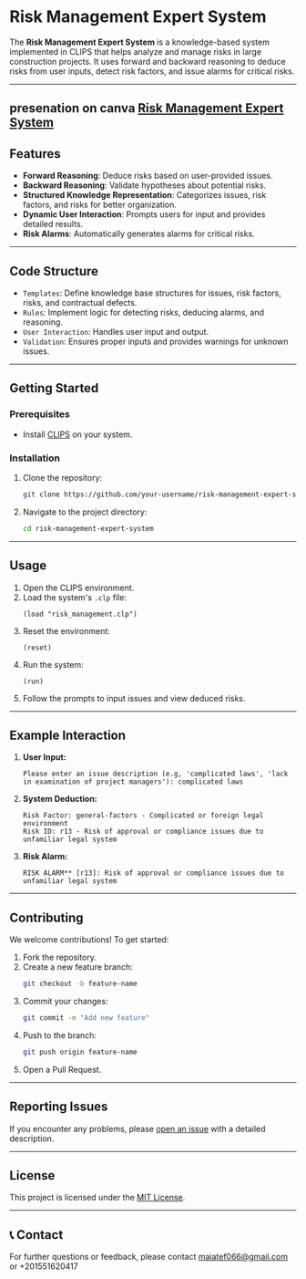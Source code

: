 # Risk Management Expert System

The **Risk Management Expert System** is a knowledge-based system implemented in CLIPS that helps analyze and manage risks in large construction projects. It uses forward and backward reasoning to deduce risks from user inputs, detect risk factors, and issue alarms for critical risks.

---
## presenation on canva [Risk Management Expert System](https://www.canva.com/design/DAGlvo3rf2Y/WLl-Nw1YzBZ9ovM-adI4BA/edit?utm_content=DAGlvo3rf2Y&utm_campaign=designshare&utm_medium=link2&utm_source=sharebutton)

##  Features

- **Forward Reasoning**: Deduce risks based on user-provided issues.
- **Backward Reasoning**: Validate hypotheses about potential risks.
- **Structured Knowledge Representation**: Categorizes issues, risk factors, and risks for better organization.
- **Dynamic User Interaction**: Prompts users for input and provides detailed results.
- **Risk Alarms**: Automatically generates alarms for critical risks.

---

## Code Structure

- `Templates`: Define knowledge base structures for issues, risk factors, risks, and contractual defects.
- `Rules`: Implement logic for detecting risks, deducing alarms, and reasoning.
- `User Interaction`: Handles user input and output.
- `Validation`: Ensures proper inputs and provides warnings for unknown issues.

---

## Getting Started

### Prerequisites

- Install [CLIPS](https://www.clipsrules.net/) on your system.

### Installation

1. Clone the repository:
   ```bash
   git clone https://github.com/your-username/risk-management-expert-system.git
   ```
2. Navigate to the project directory:
   ```bash
   cd risk-management-expert-system
   ```

---

##  Usage

1. Open the CLIPS environment.
2. Load the system's `.clp` file:
   ```clips
   (load "risk_management.clp")
   ```
3. Reset the environment:
   ```clips
   (reset)
   ```
4. Run the system:
   ```clips
   (run)
   ```
5. Follow the prompts to input issues and view deduced risks.

---

##  Example Interaction

1. **User Input:**
   ```
   Please enter an issue description (e.g, 'complicated laws', 'lack in examination of project managers'): complicated laws
   ```
2. **System Deduction:**
   ```
   Risk Factor: general-factors - Complicated or foreign legal environment
   Risk ID: r13 - Risk of approval or compliance issues due to unfamiliar legal system
   ```
3. **Risk Alarm:**
   ```
   RISK ALARM** [r13]: Risk of approval or compliance issues due to unfamiliar legal system
   ```

---

## Contributing

We welcome contributions! To get started:

1. Fork the repository.
2. Create a new feature branch:
   ```bash
   git checkout -b feature-name
   ```
3. Commit your changes:
   ```bash
   git commit -m "Add new feature"
   ```
4. Push to the branch:
   ```bash
   git push origin feature-name
   ```
5. Open a Pull Request.

---

## Reporting Issues

If you encounter any problems, please [open an issue](https://github.com/your-username/risk-management-expert-system/issues) with a detailed description.

---

## License

This project is licensed under the [MIT License](LICENSE).

---

## 📞 Contact
For further questions or feedback, please contact [maiatef066@gmail.com](maiatef066@gmail.com) or +201551620417 
